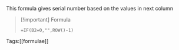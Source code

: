 This formula gives serial number based on the values in next column

>[!important] Formula
>```
>=IF(B2=0,"",ROW()-1) 
>```

Tags:[[formulae]]